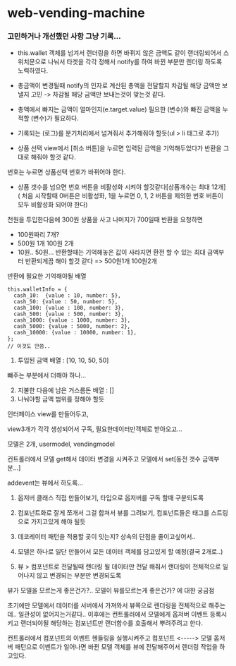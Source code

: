 # web-vending-machine

### 고민하거나 개선했던 사항 그냥 기록...

 - this.wallet 객체를 넘겨서 렌더링을 하면 바뀌지 않은 금액도 같이 랜더링되어서 스위치문으로 나눠서 타겟을 각각 정해서 notify를 하여 바뀐 부분만 렌더링 하도록 노력하였다.

 - 총금액이 변경될때 notify의 인자로 계산된 총액을 전달할지 차감될 해당 금액만 보낼지 고민
 -> 차감될 해당 금액만 보내는것이 맞는것 같다.

 - 총액에서 빠지는 금액이 얼마인지(e.target.value) 필요한 (변수)와
 빠진 금액을 누적할 (변수)가 필요하다.
 
 - 기록되는 (로그)를 분기처리에서 넘겨줘서 추가해줘야 할듯(ul > li 태그로 추가) 

 - 상품 선택 view에서 [취소 버튼]을 누르면 입력된 금액을 기억해두었다가 반환을 그대로 해줘야 할것 같다.

  번호는 누르면 상품선택 번호가 바뀌어야 한다. 
  - 상품 갯수를 넘으면 번호 버튼을 비활성화 시켜야 할것같다[상품개수는 최대 12개]
    ( 처음 시작할때 0버튼은 비활성화, 1을 누르면  0, 1, 2 버튼을 제외한 번호 버튼이 모두 비활성화 되어야 한다)

천원을 투입한다음에 300원 상품을 사고 나머지가 700일때 반환을 요청하면 
  -  100원짜리 7개?
  -  500원 1개 100원 2개
  - 10원.. 50원...
   반환할때는 기억해놓은 값이 사라지면 환전 할 수 있는 최대 금액부터 반환되게끔 해야 할것 같다  => 500원1개 100원2개

반환에 필요한
기억해야될 배열 

    this.walletInfo = {
      cash_10:  {value : 10, number: 5},
      cash_50: {value : 50, number: 5},
      cash_100: {value : 100, number: 3},
      cash_500: {value : 500, number: 3},
      cash_1000: {value : 1000, number: 3},
      cash_5000: {value : 5000, number: 2},
      cash_10000: {value : 10000, number: 1},
    };  
    // 이것도 안씀..

1. 투입된 금액 배열 :  [10, 10, 50, 50]

뺴주는 부분에서 더해야 하나...


2. 지불한 다음에 남은 거스름돈 배열 : []
3. 나눠야할 금액 범위를 정해야 할듯


인터페이스 view를 만들어두고, 

view3개가 각각 생성되어서 구독, 필요한데이터만객체로 받아오고...

모델은 2개, usermodel, vendingmodel  

컨트롤러에서 모델 get해서  데이터 변경을 시켜주고 모델에서 set[동전 갯수 금액부분...]

addevent는 뷰에서 하도록...


1. 옵저버 클래스 직접 만들어보기, 타입으로 옵저버를 구독 할때 구분되도록

2. 컴포넌트화로 잘게 쪼개서 그걸 합쳐서 뷰를 그려보기, 컴포넌트들은 태그를 스트링으로 가지고있게 해야 될듯

3. 데코레이터 패턴을 적용할 곳이 잇는지? 상속의 단점을 줄이고싶어서..

4. 모델은 하나로 일단 만들어서 모든 데이터 객체를 담고있게 할 예정(결국 2개로..)

5. 뷰 > 컴포넌트로 전달될때 랜더링 될 데이터만 전달 해줘서 랜더링이 전체적으로 일어나지 않고 변경되는 부분만 변경되도록


뷰가 모델을 모르는게 좋은건가?.. 모델이 뷰를모르는게 좋은건가? 에 대한 궁금점



초기에만 모델에서 데이터를 서버에서 가져와서 뷰쪽으로 렌더링을 전체적으로 해주는데.. 일관성이 없어지는거같다..
이후에는 컨트롤러에서 모델에게 옵저버 이벤트 등록시키고 랜더되야될 해당하는 컴포넌트만 랜더함수를 호출해서 뿌려주려고 한다.


컨트롤러에서 컴포넌트의 이벤트 헨들링을 실행시켜주고 
컴포넌트 <-----> 모델 옵저버 패턴으로 이벤트가 일어나면 바뀐 모델 객체를 뷰에 전달해주어서 렌더링 작업을 하고있다.